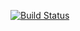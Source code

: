 [![Build Status](https://travis-ci.org/WheresMyBus/onebusaway.svg?branch=master)](https://travis-ci.org/WheresMyBus/onebusaway)
